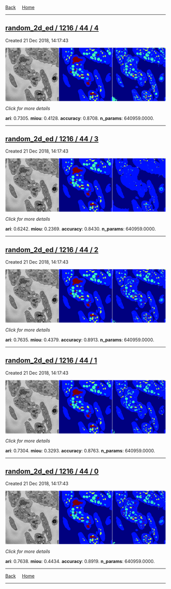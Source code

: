 
[Back](..)&nbsp;&nbsp;&nbsp;&nbsp;&nbsp;[Home](https://leapmanlab.github.io/snapshots)

---

<div class="summary"><a href="4"><h2>random_2d_ed / 1216 / 44 / 4</h2></a><p>Created 21 Dec 2018, 14:17:43
</p><a href="4"><img src="4/media/summary.png" align="center"></a><p>
<i>Click for more details</i>
</p></div>

**ari**: 0.7305. **miou**: 0.4128. **accuracy**: 0.8708. **n_params**: 640959.0000. 

---

<div class="summary"><a href="3"><h2>random_2d_ed / 1216 / 44 / 3</h2></a><p>Created 21 Dec 2018, 14:17:43
</p><a href="3"><img src="3/media/summary.png" align="center"></a><p>
<i>Click for more details</i>
</p></div>

**ari**: 0.6242. **miou**: 0.2369. **accuracy**: 0.8430. **n_params**: 640959.0000. 

---

<div class="summary"><a href="2"><h2>random_2d_ed / 1216 / 44 / 2</h2></a><p>Created 21 Dec 2018, 14:17:43
</p><a href="2"><img src="2/media/summary.png" align="center"></a><p>
<i>Click for more details</i>
</p></div>

**ari**: 0.7635. **miou**: 0.4379. **accuracy**: 0.8913. **n_params**: 640959.0000. 

---

<div class="summary"><a href="1"><h2>random_2d_ed / 1216 / 44 / 1</h2></a><p>Created 21 Dec 2018, 14:17:43
</p><a href="1"><img src="1/media/summary.png" align="center"></a><p>
<i>Click for more details</i>
</p></div>

**ari**: 0.7304. **miou**: 0.3293. **accuracy**: 0.8763. **n_params**: 640959.0000. 

---

<div class="summary"><a href="0"><h2>random_2d_ed / 1216 / 44 / 0</h2></a><p>Created 21 Dec 2018, 14:17:43
</p><a href="0"><img src="0/media/summary.png" align="center"></a><p>
<i>Click for more details</i>
</p></div>

**ari**: 0.7638. **miou**: 0.4434. **accuracy**: 0.8919. **n_params**: 640959.0000. 

---

[Back](..)&nbsp;&nbsp;&nbsp;&nbsp;&nbsp;[Home](https://leapmanlab.github.io/snapshots)

---